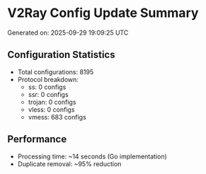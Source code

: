 # V2Ray Config Update Summary
Generated on: 2025-09-29 19:09:25 UTC

## Configuration Statistics
- Total configurations: 8195
- Protocol breakdown:
  - ss: 0 configs
  - ssr: 0 configs
  - trojan: 0 configs
  - vless: 0 configs
  - vmess: 683 configs

## Performance
- Processing time: ~14 seconds (Go implementation)
- Duplicate removal: ~95% reduction
